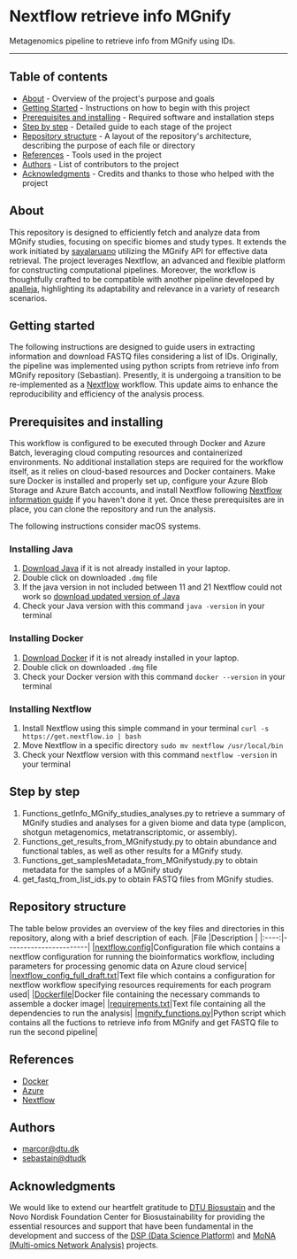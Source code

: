 # Nextflow retrieve info MGnify
<p align="left">
Metagenomics pipeline to retrieve info from MGnify using IDs.
</p>

---

## Table of contents

- [About](#about) - Overview of the project's purpose and goals
- [Getting Started](#getting-started) - Instructions on how to begin with this project
- [Prerequisites and installing](#prerequisites-and-installing) - Required software and installation steps 
- [Step by step](#step-by-step) - Detailed guide to each stage of the project
- [Repository structure](#repository-structure) - A layout of the repository's architecture, describing the purpose of each file or directory
- [References](#references) - Tools used in the project
- [Authors](#authors) - List of contributors to the project
- [Acknowledgments](#acknowledgments) - Credits and thanks to those who helped with the project

## About <a name = "about"></a>
This repository is designed to efficiently fetch and analyze data from MGnify studies, focusing on specific biomes and study types.
It extends the work initiated by [sayalaruano](https://github.com/sayalaruano) utilizing the MGnify API for effective data retrieval.
The project leverages Nextflow, an advanced and flexible platform for constructing computational pipelines. Moreover, the workflow is thoughtfully crafted to 
be compatible with another pipeline developed by [apalleja](https://github.com/apalleja), highlighting its adaptability and relevance in a variety of research scenarios.

## Getting started <a name = "getting-started"></a>
The following instructions are designed to guide users in extracting information and download FASTQ files considering a list of IDs. Originally, the pipeline was implemented using python scripts from retrieve info from MGnify repository (Sebastian). Presently, it is undergoing a transition to be re-implemented as a [Nextflow](https://nextflow.io) workflow. This update aims to enhance the reproducibility and efficiency of the analysis process.

## Prerequisites and installing <a name = "prerequisites-and-installing"></a>
This workflow is configured to be executed through Docker and Azure Batch, leveraging cloud computing resources and containerized environments.
No additional installation steps are required for the workflow itself, as it relies on cloud-based resources and Docker containers.
Make sure Docker is installed and properly set up, configure your Azure Blob Storage and Azure Batch accounts, and install Nextflow following [Nextflow information guide](https://www.nextflow.io/docs/latest/getstarted.html) if you haven't done it yet.
Once these prerequisites are in place, you can clone the repository and run the analysis.

The following instructions consider macOS systems.
### Installing Java
1. [Download Java](https://www.java.com/en/download/) if it is not already installed in your laptop.
2. Double click on downloaded `.dmg` file
3. If the java version in not included between 11 and 21 Nextflow could not work so [download updated version of Java](https://download.oracle.com/java/21/latest/jdk-21_macos-x64_bin.dmg)
4. Check your Java version with this command `java -version` in your terminal
### Installing Docker
1. [Download Docker](https://www.docker.com/products/docker-desktop/) if it is not already installed in your laptop.
2. Double click on downloaded `.dmg` file
3. Check your Docker version with this command `docker --version` in your terminal
### Installing Nextflow
1. Install Nextflow using this simple command in your terminal `curl -s https://get.nextflow.io | bash`
2. Move Nextflow in a specific directory `sudo mv nextflow /usr/local/bin`
3. Check your Nextflow version with this command `nextflow -version` in your terminal

## Step by step <a name = "step-by-step"></a>
1. Functions_getInfo_MGnify_studies_analyses.py to retrieve a summary of MGnify studies and analyses for a given biome and data type (amplicon, shotgun metagenomics, metatranscriptomic, or assembly). 
2. Functions_get_results_from_MGnifystudy.py to obtain abundance and functional tables, as well as other results for a MGnify study.
3. Functions_get_samplesMetadata_from_MGnifystudy.py to obtain metadata for the samples of a MGnify study
4. get_fastq_from_list_ids.py to obtain FASTQ files from MGnify studies.  

## Repository structure <a name="repository-structure"></a>
The table below provides an overview of the key files and directories in this repository, along with a brief description of each.
|File  |Description            |
|:----:|-----------------------|
|[nextflow.config](nextflow.config)|Configuration file which contains a nextflow configuration for running the bioinformatics workflow, including parameters for processing genomic data on Azure cloud service|
|[nextflow_config_full_draft.txt](nextflow_config_full_draft.txt)|Text file which contains a configuration for nextflow workflow specifying resources requirements for each program used|
|[Dockerfile](Dockerfile)|Docker file containing the necessary commands to assemble a docker image|
|[requirements.txt](requirements.txt)|Text file containing all the dependencies to run the analysis|
|[mgnify_functions.py](mgnify_functions.py)|Python script which contains all the fuctions to retrieve info from MGnify and get FASTQ file to run the second pipeline|

## References <a name = "references"></a>
- [Docker](https://www.docker.com)
- [Azure](https://azure.microsoft.com)
- [Nextflow](https://www.nextflow.io)

## Authors <a name = "authors"></a>
- [marcor@dtu.dk](https://github.com/marcoreverenna)
- [sebastain@dtudk](https://github.com/salayaruano)

## Acknowledgments <a name = "acknowledgments"></a>
We would like to extend our heartfelt gratitude to [DTU Biosustain](https://www.biosustain.dtu.dk/) and the Novo Nordisk Foundation 
Center for Biosustainability for providing the essential resources and support that have been 
fundamental in the development and success of the [DSP (Data Science 
Platform)](https://www.biosustain.dtu.dk/informatics/data-science-platform) and [MoNA (Multi-omics Network 
Analysis)](https://www.biosustain.dtu.dk/research/research-groups/multi-omics-network-analytics-alberto-santos-delgado) projects.
